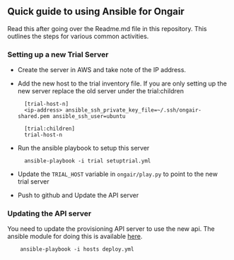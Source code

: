 ## Quick guide to using Ansible for Ongair ##

Read this after going over the Readme.md file in this repository. This outlines the steps for various common activities.

### Setting up a new Trial Server ###
- Create the server in AWS and take note of the IP address.
- Add the new host to the trial inventory file. If you are only setting up the new server replace the old server under the trial:children
  
  ```
    [trial-host-n]
    <ip-address> ansible_ssh_private_key_file=~/.ssh/ongair-shared.pem ansible_ssh_user=ubuntu

    [trial:children]
    trial-host-n
  ``` 

- Run the ansible playbook to setup this server
  ```
    ansible-playbook -i trial setuptrial.yml
  ``` 

- Update the `TRIAL_HOST` variable in `ongair/play.py` to point to the new trial server

- Push to github and Update the API server

### Updating the API server ###

You need to update the provisioning API server to use the new api. The ansible module for doing this is available [here](https://github.com/ongair/ansible-aws).

```
    ansible-playbook -i hosts deploy.yml 
```